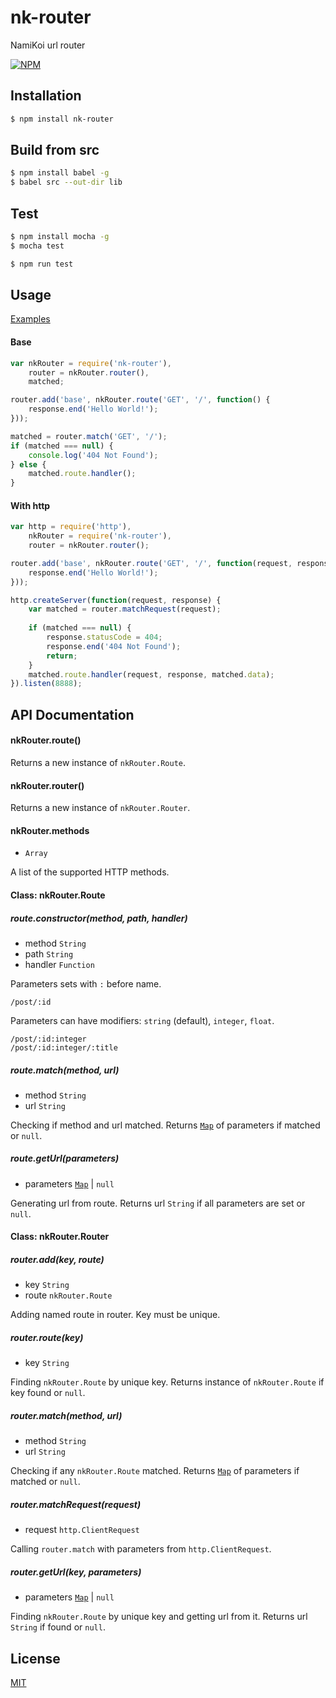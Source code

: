 # nk-router
NamiKoi url router

[![NPM](https://nodei.co/npm/nk-router.png)](https://nodei.co/npm/nk-router)



## Installation
```bash
$ npm install nk-router
```



## Build from src
```bash
$ npm install babel -g
$ babel src --out-dir lib
```



## Test
```bash
$ npm install mocha -g
$ mocha test
```
```bash
$ npm run test
```



## Usage
[Examples](https://github.com/IncSW/nk-router/blob/master/examples)

#### Base
```js
var nkRouter = require('nk-router'),
    router = nkRouter.router(),
    matched;

router.add('base', nkRouter.route('GET', '/', function() {
    response.end('Hello World!');
}));

matched = router.match('GET', '/');
if (matched === null) {
    console.log('404 Not Found');
} else {
    matched.route.handler();   
}
```

#### With http
```js
var http = require('http'),
    nkRouter = require('nk-router'),
    router = nkRouter.router();

router.add('base', nkRouter.route('GET', '/', function(request, response, data) {
    response.end('Hello World!');
}));

http.createServer(function(request, response) {
    var matched = router.matchRequest(request);
    
    if (matched === null) {
        response.statusCode = 404;
        response.end('404 Not Found');
        return;
    }
    matched.route.handler(request, response, matched.data);
}).listen(8888);
```



## API Documentation
#### nkRouter.route()
Returns a new instance of `nkRouter.Route`.

#### nkRouter.router()
Returns a new instance of `nkRouter.Router`.

#### nkRouter.methods
* `Array`

A list of the supported HTTP methods.

#### Class: nkRouter.Route
##### route.constructor(method, path, handler)
* method `String`
* path `String`
* handler `Function`

Parameters sets with `:` before name.
```
/post/:id
```
Parameters can have modifiers: `string` (default), `integer`, `float`.
```
/post/:id:integer
/post/:id:integer/:title
```

##### route.match(method, url)
* method `String`
* url `String`

Checking if method and url matched.
Returns [`Map`](https://developer.mozilla.org/en-US/docs/Web/JavaScript/Reference/Global_Objects/Map) of parameters if matched or `null`.

##### route.getUrl(parameters)
* parameters [`Map`](https://developer.mozilla.org/en-US/docs/Web/JavaScript/Reference/Global_Objects/Map) | `null`

Generating url from route.
Returns url `String` if all parameters are set or `null`.

#### Class: nkRouter.Router
##### router.add(key, route)
* key `String`
* route `nkRouter.Route`

Adding named route in router. Key must be unique.

##### router.route(key)
* key `String`

Finding `nkRouter.Route` by unique key.
Returns instance of `nkRouter.Route` if key found or `null`.

##### router.match(method, url)
* method `String`
* url `String`

Checking if any `nkRouter.Route` matched.
Returns [`Map`](https://developer.mozilla.org/en-US/docs/Web/JavaScript/Reference/Global_Objects/Map) of parameters if matched or `null`.

##### router.matchRequest(request)
* request `http.ClientRequest`

Calling `router.match` with parameters from `http.ClientRequest`.

##### router.getUrl(key, parameters)
* parameters [`Map`](https://developer.mozilla.org/en-US/docs/Web/JavaScript/Reference/Global_Objects/Map) | `null`

Finding `nkRouter.Route` by unique key and getting url from it.
Returns url `String` if found or `null`.


## License
[MIT](https://github.com/IncSW/nk-router/blob/master/LICENSE)